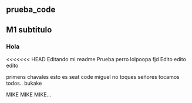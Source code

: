 ## prueba_code
## M1 subtitulo
### Hola
<<<<<<< HEAD
Editando mi readme
Prueba perro
lolpoopa
fjd
Edito edito edito

primens
chavales esto es seat code
miguel no toques
señores tocamos todos.. bukake

MIKE MIKE MIKE...
